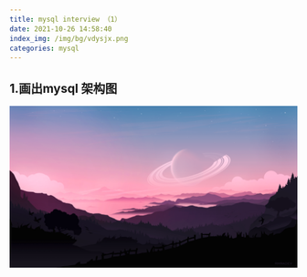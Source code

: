 ```yaml
---
title: mysql interview （1）
date: 2021-10-26 14:58:40
index_img: /img/bg/vdysjx.png
categories: mysql
---
```


## 1.画出mysql 架构图
![avatar](../img/picture/1.png)